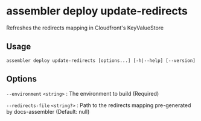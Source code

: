 # assembler deploy update-redirects

Refreshes the redirects mapping in Cloudfront's KeyValueStore

## Usage

```
assembler deploy update-redirects [options...] [-h|--help] [--version]
```

## Options

`--environment` `<string>`
:   The environment to build (Required)

`--redirects-file` `<string?>`
:   Path to the redirects mapping pre-generated by docs-assembler (Default:   null)